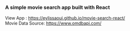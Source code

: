 ### A simple movie search app built with React
View App : https://eylissaoui.github.io/movie-search-react/  
Movie Data Source: https://www.omdbapi.com/  
